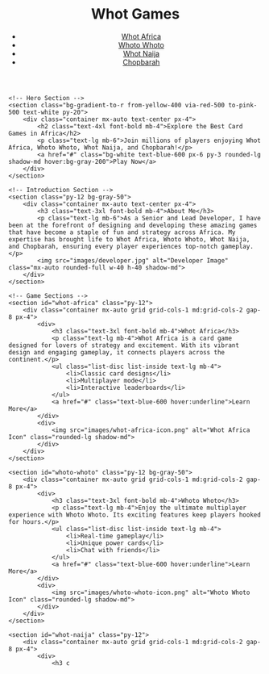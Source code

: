 <!DOCTYPE html>
<html lang="en">

<head>
    <meta charset="UTF-8">
    <meta name="viewport" content="width=device-width, initial-scale=1.0">
    <title>Whot Games Promotion</title>
    <script src="https://cdn.tailwindcss.com"></script>
</head>

<body class="bg-gray-100 text-gray-900">
    <!-- Header Section -->
    <header class="bg-blue-600 text-white py-4 shadow-lg">
        <div class="container mx-auto flex justify-between items-center px-4">
            <h1 class="text-3xl font-bold">Whot Games</h1>
            <nav>
                <ul class="flex gap-4">
                    <li><a href="#whot-africa" class="hover:underline">Whot Africa</a></li>
                    <li><a href="#whoto-whoto" class="hover:underline">Whoto Whoto</a></li>
                    <li><a href="#whot-naija" class="hover:underline">Whot Naija</a></li>
                    <li><a href="#chopbarah" class="hover:underline">Chopbarah</a></li>
                </ul>
            </nav>
        </div>
    </header>

    <!-- Hero Section -->
    <section class="bg-gradient-to-r from-yellow-400 via-red-500 to-pink-500 text-white py-20">
        <div class="container mx-auto text-center px-4">
            <h2 class="text-4xl font-bold mb-4">Explore the Best Card Games in Africa</h2>
            <p class="text-lg mb-6">Join millions of players enjoying Whot Africa, Whoto Whoto, Whot Naija, and Chopbarah!</p>
            <a href="#" class="bg-white text-blue-600 px-6 py-3 rounded-lg shadow-md hover:bg-gray-200">Play Now</a>
        </div>
    </section>

    <!-- Introduction Section -->
    <section class="py-12 bg-gray-50">
        <div class="container mx-auto text-center px-4">
            <h3 class="text-3xl font-bold mb-4">About Me</h3>
            <p class="text-lg mb-6">As a Senior and Lead Developer, I have been at the forefront of designing and developing these amazing games that have become a staple of fun and strategy across Africa. My expertise has brought life to Whot Africa, Whoto Whoto, Whot Naija, and Chopbarah, ensuring every player experiences top-notch gameplay.</p>
            <img src="images/developer.jpg" alt="Developer Image" class="mx-auto rounded-full w-40 h-40 shadow-md">
        </div>
    </section>

    <!-- Game Sections -->
    <section id="whot-africa" class="py-12">
        <div class="container mx-auto grid grid-cols-1 md:grid-cols-2 gap-8 px-4">
            <div>
                <h3 class="text-3xl font-bold mb-4">Whot Africa</h3>
                <p class="text-lg mb-4">Whot Africa is a card game designed for lovers of strategy and excitement. With its vibrant design and engaging gameplay, it connects players across the continent.</p>
                <ul class="list-disc list-inside text-lg mb-4">
                    <li>Classic card designs</li>
                    <li>Multiplayer mode</li>
                    <li>Interactive leaderboards</li>
                </ul>
                <a href="#" class="text-blue-600 hover:underline">Learn More</a>
            </div>
            <div>
                <img src="images/whot-africa-icon.png" alt="Whot Africa Icon" class="rounded-lg shadow-md">
            </div>
        </div>
    </section>

    <section id="whoto-whoto" class="py-12 bg-gray-50">
        <div class="container mx-auto grid grid-cols-1 md:grid-cols-2 gap-8 px-4">
            <div>
                <h3 class="text-3xl font-bold mb-4">Whoto Whoto</h3>
                <p class="text-lg mb-4">Enjoy the ultimate multiplayer experience with Whoto Whoto. Its exciting features keep players hooked for hours.</p>
                <ul class="list-disc list-inside text-lg mb-4">
                    <li>Real-time gameplay</li>
                    <li>Unique power cards</li>
                    <li>Chat with friends</li>
                </ul>
                <a href="#" class="text-blue-600 hover:underline">Learn More</a>
            </div>
            <div>
                <img src="images/whoto-whoto-icon.png" alt="Whoto Whoto Icon" class="rounded-lg shadow-md">
            </div>
        </div>
    </section>

    <section id="whot-naija" class="py-12">
        <div class="container mx-auto grid grid-cols-1 md:grid-cols-2 gap-8 px-4">
            <div>
                <h3 c